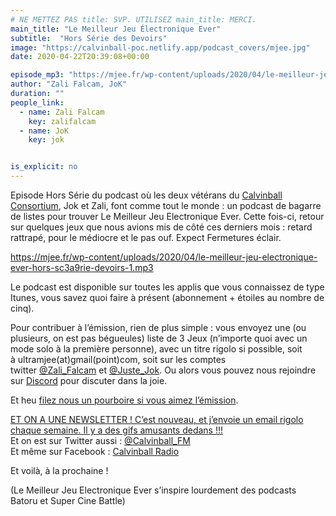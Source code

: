 ```yaml
---
# NE METTEZ PAS title: SVP. UTILISEZ main_title: MERCI.
main_title: "Le Meilleur Jeu Électronique Ever"
subtitle:  "Hors Série des Devoirs"
image: "https://calvinball-poc.netlify.app/podcast_covers/mjee.jpg"
date: 2020-04-22T20:39:08+00:00

episode_mp3: "https://mjee.fr/wp-content/uploads/2020/04/le-meilleur-jeu-electronique-ever-hors-sc3a9rie-devoirs-1.mp3"
author: "Zali Falcam, JoK"
duration: ""
people_link: 
  - name: Zali Falcam
    key: zalifalcam
  - name: JoK
    key: jok


is_explicit: no
---
```


<PodcastHeader/>

<!-- ECRIRE LA DESCRIPTION DE L'EPISODE SOUS CETTE LIGNE -->
<p>Episode Hors Série du podcast où les deux vétérans du <a href="https://calvinballradio.wordpress.com/" rel="nofollow">Calvinball Consortium</a>, Jok et Zali, font comme tout le monde : un podcast de bagarre de listes pour trouver&nbsp;Le Meilleur Jeu Electronique Ever. Cette fois-ci, retour sur quelques jeux que nous avions mis de côté ces derniers mois : retard rattrapé, pour le médiocre et le pas ouf. Expect Fermetures éclair.</p>
<p><a href="https://mjee.fr/wp-content/uploads/2020/04/le-meilleur-jeu-electronique-ever-hors-sc3a9rie-devoirs-1.mp3" rel="nofollow">https://mjee.fr/wp-content/uploads/2020/04/le-meilleur-jeu-electronique-ever-hors-sc3a9rie-devoirs-1.mp3</a></p>
<p>Le podcast est disponible sur toutes les applis que vous connaissez de type Itunes, vous savez quoi faire à présent (abonnement + étoiles au nombre de cinq).</p>
<p>Pour contribuer à l’émission, rien de plus simple : vous envoyez une (ou plusieurs, on est pas bégueules) liste de&nbsp;3 Jeux&nbsp;(n’importe quoi avec un mode solo à la première personne), avec un titre rigolo si possible, soit à&nbsp;ultramjee(at)gmail(point)com, soit sur les comptes twitter&nbsp;<a href="https://twitter.com/Zali_Falcam" rel="nofollow">@Zali_Falcam</a>&nbsp;et&nbsp;<a href="https://twitter.com/Juste_JoK" rel="nofollow">@Juste_Jok</a>.&nbsp;Ou alors vous pouvez nous rejoindre sur&nbsp;<a href="https://discord.gg/4RnA9v7" rel="nofollow">Discord</a>&nbsp;pour discuter dans la joie.</p>
<p>Et heu <a href="https://fr.tipeee.com/calvinball" rel="nofollow">filez nous un pourboire si vous aimez l’émission</a>.</p>
<p><a href="https://twitter.us7.list-manage.com/subscribe?u=da574416b45d27907fa2cb271&amp;id=47a77c6791" rel="nofollow">ET ON A UNE NEWSLETTER ! C’est nouveau, et j’envoie un email rigolo chaque semaine. Il y a des gifs amusants dedans !!!</a><br>
Et on est sur Twitter aussi :&nbsp;<a href="https://twitter.com/Calvinball_FM?lang=fr" rel="nofollow">@Calvinball_FM</a><br>
Et même sur Facebook : <a href="https://www.facebook.com/CalvinballRadio" rel="nofollow">Calvinball Radio</a></p>
<p>Et voilà, à la prochaine !</p>
<p>(Le Meilleur Jeu Electronique Ever s’inspire lourdement des podcasts Batoru et Super Cine Battle)</p>


